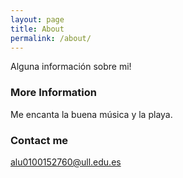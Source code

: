 ```yaml
---
layout: page
title: About
permalink: /about/
---
```


Alguna información sobre mi!

### More Information

Me encanta la buena música y la playa.

### Contact me

[alu0100152760@ull.edu.es](mailto:alu0100152760@ull.edu.es)
